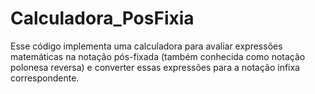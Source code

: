# Calculadora_PosFixia
Esse código implementa uma calculadora para avaliar expressões matemáticas na notação pós-fixada (também conhecida como notação polonesa reversa) e converter essas expressões para a notação infixa correspondente. 
